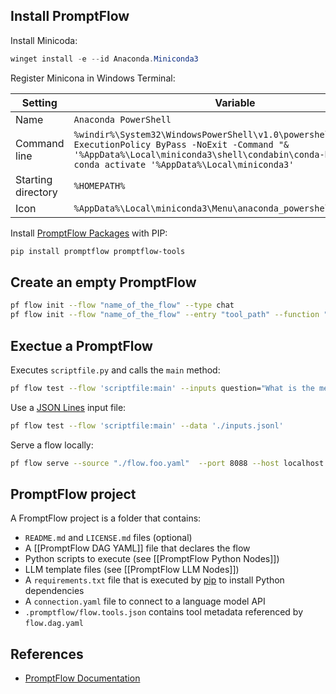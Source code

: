 ## Install PromptFlow

Install Minicoda:
```powershell
winget install -e --id Anaconda.Miniconda3
```

Register Minicona in Windows Terminal:

| Setting            | Variable                                                                                                                                                                                                                           |
| ------------------ | ---------------------------------------------------------------------------------------------------------------------------------------------------------------------------------------------------------------------------------- |
| Name               | `Anaconda PowerShell`                                                                                                                                                                                                              |
| Command line       | `%windir%\System32\WindowsPowerShell\v1.0\powershell.exe -ExecutionPolicy ByPass -NoExit -Command "& '%AppData%\Local\miniconda3\shell\condabin\conda-hook.ps1' ; conda activate '%AppData%\Local\miniconda3'` |
| Starting directory | `%HOMEPATH%`                                                                                                                                                                                                                       |
| Icon               | `%AppData%\Local\miniconda3\Menu\anaconda_powershell_console.ico`                                                                                                                                                                  |

Install [PromptFlow Packages](https://pypi.org/search/?q=promptflow) with PIP:
```bash
pip install promptflow promptflow-tools
```

## Create an empty PromptFlow

```bash
pf flow init --flow "name_of_the_flow" --type chat
pf flow init --flow "name_of_the_flow" --entry "tool_path" --function "tool_function_name" --prompt-template name=value
```

## Exectue a PromptFlow

Executes `scriptfile.py` and calls the `main` method:
```bash
pf flow test --flow 'scriptfile:main' --inputs question="What is the meaning of life?"  --ui
```

Use a [JSON Lines](https://jsonlines.org/) input file:
```bash
pf flow test --flow 'scriptfile:main' --data './inputs.jsonl'
```

Serve a flow locally:
```bash
pf flow serve --source "./flow.foo.yaml"  --port 8088 --host localhost
```

## PromptFlow project

A FromptFlow project is a folder that contains:
- `README.md` and `LICENSE.md` files (optional)
- A [[PromptFlow DAG YAML]] file that declares the flow
- Python scripts to execute (see [[PromptFlow Python Nodes]])
- LLM template files (see [[PromptFlow LLM Nodes]])
- A `requirements.txt` file that is executed by [pip](https://pypi.org/project/pip/) to install Python dependencies
- A `connection.yaml` file to connect to a language model API
- `.promptflow/flow.tools.json` contains tool metadata referenced by `flow.dag.yaml`

## References

- [PromptFlow Documentation](https://microsoft.github.io/promptflow/index.html)
